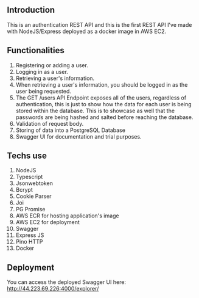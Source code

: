 ## Introduction

This is an authentication REST API and this is the first REST API I've made with NodeJS/Express deployed as a docker image in AWS EC2.

## Functionalities

1. Registering or adding a user.
2. Logging in as a user.
3. Retrieving a user's information. 
4. When retrieving a user's information, you should be logged in as the user being requested.
5. The GET /users API Endpoint exposes all of the users, regardless of authentication, this is just to show how the data for each user is being stored within the database. This is to showcase as well that the passwords are being hashed and salted before reaching the database.
6. Validation of request body.
7. Storing of data into a PostgreSQL Database
8. Swagger UI for documentation and trial purposes.

## Techs use

1. NodeJS
2. Typescript
3. Jsonwebtoken
4. Bcrypt
5. Cookie Parser
6. Joi
7. PG Promise
8. AWS ECR for hosting application's image
9. AWS EC2 for deployment
10. Swagger
11. Express JS
12. Pino HTTP
13. Docker

## Deployment

You can access the deployed Swagger UI here:
http://44.223.69.226:4000/explorer/
